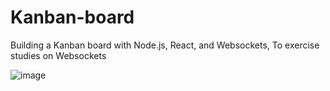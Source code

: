 # Kanban-board
Building a  Kanban board with Node.js, React, and Websockets,  To exercise studies on Websockets

![image](https://user-images.githubusercontent.com/57814784/216434507-f0cb8e33-cf0e-433c-ac56-4ca3daa563b4.png)



